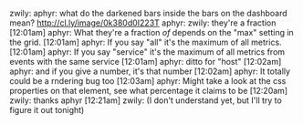 zwily: aphyr: what do the darkened bars inside the bars on the dashboard mean? http://cl.ly/image/0k380d0I223T
aphyr: zwily: they're a fraction
[12:01am] aphyr: What they're a fraction *of* depends on the "max" setting in the grid.
[12:01am] aphyr: If you say "all" it's the maximum of all metrics.
[12:01am] aphyr: If you say "service" it's the maximum of all metrics from events with the same service
[12:01am] aphyr: ditto for "host"
[12:02am] aphyr: and if you give a number, it's that number
[12:02am] aphyr: It totally could be a rndering bug too
[12:03am] aphyr: Might take a look at the css properties on that element, see what percentage it claims to be
[12:20am] zwily: thanks aphyr
[12:21am] zwily: (I don't understand yet, but I'll try to figure it out tonight)